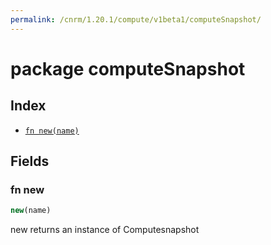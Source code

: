 ```yaml
---
permalink: /cnrm/1.20.1/compute/v1beta1/computeSnapshot/
---
```


# package computeSnapshot



## Index

* [`fn new(name)`](#fn-new)

## Fields

### fn new

```ts
new(name)
```

new returns an instance of Computesnapshot